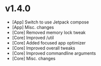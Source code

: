 # v1.4.0

- [App] Switch to use Jetpack compose
- [App] Misc. changes
- [Core] Removed memory lock tweak
- [Core] Improved /util
- [Core] Added focused app optimizer
- [Core] Improved overall tweaks
- [Core] Improved commandline arguments
- [Core] Misc. changes